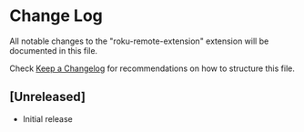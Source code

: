 # Change Log

All notable changes to the "roku-remote-extension" extension will be documented in this file.

Check [Keep a Changelog](http://keepachangelog.com/) for recommendations on how to structure this file.

## [Unreleased]

- Initial release